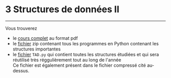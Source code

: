 # 3 Structures de données II
---

Vous trouverez
* le [cours complet](https://github.com/NaturelEtChaud/NSI-Terminale/blob/main/3%20Strustures%20de%20donn%C3%A9es%20II/Terminale_NSI03_Structures_Donn%C3%A9es_II.pdf) au format pdf
* le [fichier](https://github.com/NaturelEtChaud/NSI-Terminale/blob/main/3%20Strustures%20de%20donn%C3%A9es%20II/Python/3%20Structures%20de%20donnees%20II.zip) zip contenant tous les programmes en Python contenant les structures importantes
* le [fichier](https://github.com/NaturelEtChaud/NSI-Terminale/blob/main/3%20Strustures%20de%20donn%C3%A9es%20II/Python/TAD.py) `TAD.py` qui contient toutes les structures étudiées et qui sera réutilisé très réggulièrement tout au long de l'année <br/>
Ce fichier est également présent dans le fichier compressé cité au-dessus.
